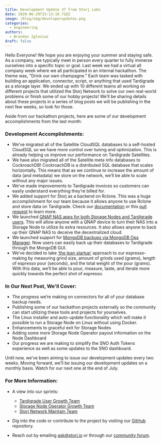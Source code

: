```yaml
---
title: Development Update 37 from Storj Labs
date: 2020-06-29T15:13:19.716Z
image: /blog/img/developerupdates.png
categories:
  - engineering
authors:
  - Brandon Iglesias
draft: false
---
```

Hello Everyone! We hope you are enjoying your summer and staying safe. As a company, we typically meet in person every quarter to fully immerse ourselves into a specific topic or goal. Last week we had a virtual all company week where we all participated in an internal hackathon. The theme was, “Drink our own champagne.” Each team was tasked with building an application, connector, script, or anything that used Tardigrade as a storage layer. We ended up with 10 different teams all working on different projects that utilized the Storj Network to solve our own real-world problems or finish some of our hobby projects! We’ll be sharing details about these projects in a series of blog posts we will be publishing in the next few weeks, so look for those.

Aside from our hackathon projects, here are some of our development accomplishments from the last month:

### Development Accomplishments:

* We’ve migrated all of the Satellite CloudSQL databases to a self-hosted CloudSQL so we have more control over tuning and optimization. This is already helping us improve our performance on Tardigrade Satellites.
* We have also migrated all of the Satellite meta info databases to CockroachDB! CockroachDB is a distributed SQL database that scales horizontally. This means that as we continue to increase the amount of data (and metadata) we store on the network, we’ll be able to scale without any major issues.
* We’ve made improvements to Tardigrade invoices so customers can easily understand everything they’re billed for.
* We added support for Storj as a backend on Rclone. This was a huge accomplishment for our team because it allows anyone to use Rclone and store data on Tardigrade. Check our [documentation](https://documentation.tardigrade.io/how-tos/sync-files-with-rclone) or this [pull request](https://github.com/rclone/rclone/pull/3699) to learn more.
* We launched [QNAP NAS apps for both Storage Nodes and Tardigrade users](https://storj.io/blog/2020/05/turn-your-qnap-device-into-a-storage-node-backup-your-nas-to-the-cloud/). This will allow anyone with a QNAP device to turn their NAS into a Storage Node to utilize its extra resources. It also allows anyone to back up their QNAP NAS to deceive the decentralized cloud.
* We launched support for [MongoDB backups via MongoDB Ops Manager](https://storj.io/blog/2020/06/storj-labs-partners-with-mongodb/). Now users can easily back up their databases to Tardigrade through the MongoDB GUI.
* We’ve decided to take [‘the lean startup’](http://theleanstartup.com/) approach to our espresso-making by measuring grind size, amount of grinds used (grams), length of espresso pour (seconds), and the total weight of the pour (grams). With this data, we’ll be able to pour, measure, taste, and iterate more quickly towards the perfect shot of espresso.

### In Our Next Post, We'll Cover:

* The progress we’re making on connectors for all of your database backup needs.
* Publishing some of our hackathon projects externally so the community can start utilizing these tools and projects for yourselves.
* The Linux installer and auto-update functionality which will make it possible to run a Storage Node on Linux without using Docker.
* Enhancements to graceful exit for Storage Nodes
* Adding some more Storage Node Operator payout information on the Node Dashboard
* Our progress we are making to simplify the SNO Auth Tokens experience as well as some updates to the SNO dashboard.

Until now, we’ve been aiming to issue our development updates every two weeks. Moving forward, we’ll be issuing our development updates on a monthly basis. Watch for our next one at the end of July.

### For More Information:

* A view into our sprints:

  * [Tardigrade User Growth Team](https://storjlabs.aha.io/published/70af3a68a53be05165a201b0d5fb9995?page=1)
  * [Storage Node Operator Growth Team](https://storjlabs.aha.io/published/f34da8a62ece8e183af5ceef0d55e82b?page=1)
  * [Storj Network Maintain Team](https://storjlabs.aha.io/published/56dfa608b6d83ef613bc6c4bfad96f10?page=1)
* Dig into the code or contribute to the project by visiting our [GitHub](https://github.com/storj/storj) repository.
* Reach out by emailing [ask@storj.io](mailto:ask@storj.io) or through our [community forum](https://forum.storj.io).